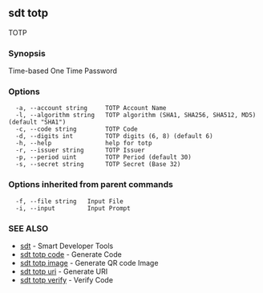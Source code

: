 ## sdt totp

TOTP

### Synopsis

Time-based One Time Password

### Options

```
  -a, --account string     TOTP Account Name
  -l, --algorithm string   TOTP algorithm (SHA1, SHA256, SHA512, MD5) (default "SHA1")
  -c, --code string        TOTP Code
  -d, --digits int         TOTP digits (6, 8) (default 6)
  -h, --help               help for totp
  -r, --issuer string      TOTP Issuer
  -p, --period uint        TOTP Period (default 30)
  -s, --secret string      TOTP Secret (Base 32)
```

### Options inherited from parent commands

```
  -f, --file string   Input File
  -i, --input         Input Prompt
```

### SEE ALSO

* [sdt](sdt.md)	 - Smart Developer Tools
* [sdt totp code](sdt_totp_code.md)	 - Generate Code
* [sdt totp image](sdt_totp_image.md)	 - Generate QR code Image
* [sdt totp uri](sdt_totp_uri.md)	 - Generate URI
* [sdt totp verify](sdt_totp_verify.md)	 - Verify Code

